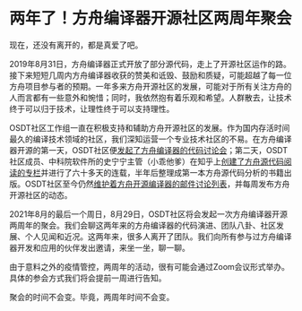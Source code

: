 # 两年了！方舟编译器开源社区两周年聚会

现在，还没有离开的，都是真爱了吧。

2019年8月31日，方舟编译器正式开放了部分源代码，走上了开源社区运作的路。接下来短短几周内方舟编译器收获的赞美和诋毁、鼓励和质疑，可能超越了每一位方舟项目参与者的预期。一年多来方舟开源社区的发展，可能对于所有关注方舟的人而言都有一些意外和惋惜；同时，我依然抱有着乐观和希望。人群散去，让技术终于可以归于技术，让理性终于可以支持理性。

OSDT社区工作组一直在积极支持和辅助方舟开源社区的发展。作为国内存活时间最久的编译技术领域的社区，我们深知运营一个专业技术社区的不易。在方舟编译器开源的第一天，OSDT社区便[发起了方舟编译器的代码讨论会](https://mp.weixin.qq.com/s/g1g3gMMyaxzAwqjS0OTAVA)；第二天，OSDT社区成员、中科院软件所的史宁宁主管（小乖他爹）在知乎上[创建了方舟源代码阅读的专栏](https://mp.weixin.qq.com/s/Ik4V93A7XsdKk6rIWmToew)并进行了六十多天的连载，半年后整理成第一本方舟源代码分析的书籍出版。OSDT社区至今仍然[维护着方舟开源编译器的邮件讨论列表](https://mp.weixin.qq.com/s/znrmFkiZoiTz-SBnkfKfHQ)，并每周发布方舟开源社区的动态。

2021年8月的最后一个周日，8月29日，OSDT社区将会发起一次方舟编译器开源两周年的聚会。我们会聊这两年来的方舟编译器的代码演进、团队八卦、社区发展、个人见闻和近况。这两年来，很多人离开了团队。我们向所有参与过方舟编译器开发和应用的伙伴发出邀请，来坐一坐，聊一聊。

由于意料之外的疫情管控，两周年的活动，很有可能会通过Zoom会议形式举办。具体的参会方式我们将会提前一周进行告知。

聚会的时间不会变。毕竟，两周年时间不会变。
